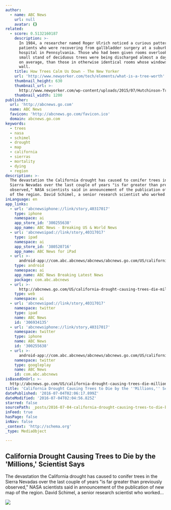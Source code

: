 ```yaml
---
author:
  - name: ABC News
    url: null
    avatar: {}
related:
  - score: 0.5132160187
    description: >-
      In 1984, a researcher named Roger Ulrich noticed a curious pattern among
      patients who were recovering from gallbladder surgery at a suburban
      hospital in Pennsylvania. Those who had been given rooms overlooking a
      small stand of deciduous trees were being discharged almost a day sooner,
      on average, than those in otherwise identical rooms whose windows faced a
      wall.
    title: How Trees Calm Us Down - The New Yorker
    url: 'http://www.newyorker.com/tech/elements/what-is-a-tree-worth'
    thumbnail_height: 630
    thumbnail_url: >-
      http://www.newyorker.com/wp-content/uploads/2015/07/Hutchinson-Trees-1200-630-23143005.jpg
    thumbnail_width: 1200
publisher:
  url: 'http://abcnews.go.com'
  name: ABC News
  favicon: 'http://abcnews.go.com/favicon.ico'
  domain: abcnews.go.com
keywords:
  - trees
  - nasa
  - schimel
  - drought
  - map
  - california
  - sierras
  - mortality
  - dying
  - region
description: >-
  The devastation the California drought has caused to conifer trees in the
  Sierra Nevadas over the last couple of years "is far greater than previously
  observed," NASA scientists said in announcement of the publication of new map
  of the region. David Schimel, a senior research scientist who worked...
inLanguage: en
app_links:
  - url: 'abcnewsiphone://link/story,40317017'
    type: iphone
    namespace: ai
    app_store_id: '300255638'
    app_name: ABC News - Breaking US & World News
  - url: 'abcnewsipad://link/story,40317017'
    type: ipad
    namespace: ai
    app_store_id: '380520716'
    app_name: ABC News for iPad
  - url: >-
      android-app://com.abc.abcnews/abcnews/abcnews.go.com/US/california-drought-causing-trees-die-millions-scientist/story?id=40317017
    type: android
    namespace: ai
    app_name: ABC News Breaking Latest News
    package: com.abc.abcnews
  - url: >-
      http://abcnews.go.com/US/california-drought-causing-trees-die-millions-scientist/story?id=40317017
    type: web
    namespace: ai
  - url: 'abcnewsipad://link/story,40317017'
    namespace: twitter
    type: ipad
    name: ABC News
    id: '306934135'
  - url: 'abcnewsiphone://link/story,40317017'
    namespace: twitter
    type: iphone
    name: ABC News
    id: '300255638'
  - url: >-
      android-app://com.abc.abcnews/abcnews/abcnews.go.com/US/california-drought-causing-trees-die-millions-scientist/story?id=40317017
    namespace: twitter
    type: googleplay
    name: ABC News
    id: com.abc.abcnews
isBasedOnUrl: >-
  http://abcnews.go.com/US/california-drought-causing-trees-die-millions-scientist/story?id=40317017
title: 'California Drought Causing Trees to Die by the ''Millions,'' Scientist Says'
datePublished: '2016-07-04T02:06:17.899Z'
dateModified: '2016-07-04T02:04:56.825Z'
starred: false
sourcePath: _posts/2016-07-04-california-drought-causing-trees-to-die-by-the-millions-s.md
inFeed: true
hasPage: false
inNav: false
_context: 'http://schema.org'
_type: MediaObject

---
```

<article style=""><h1>California Drought Causing Trees to Die by the 'Millions,' Scientist Says</h1><p>The devastation the California drought has caused to conifer trees in the Sierra Nevadas over the last couple of years "is far greater than previously observed," NASA scientists said in announcement of the publication of new map of the region. David Schimel, a senior research scientist who worked...</p><img src="http://a.abcnews.com/images/US/HT_sierra_national_forest_map_jt_160703_v4x3_4x3_992.jpg" /></article>